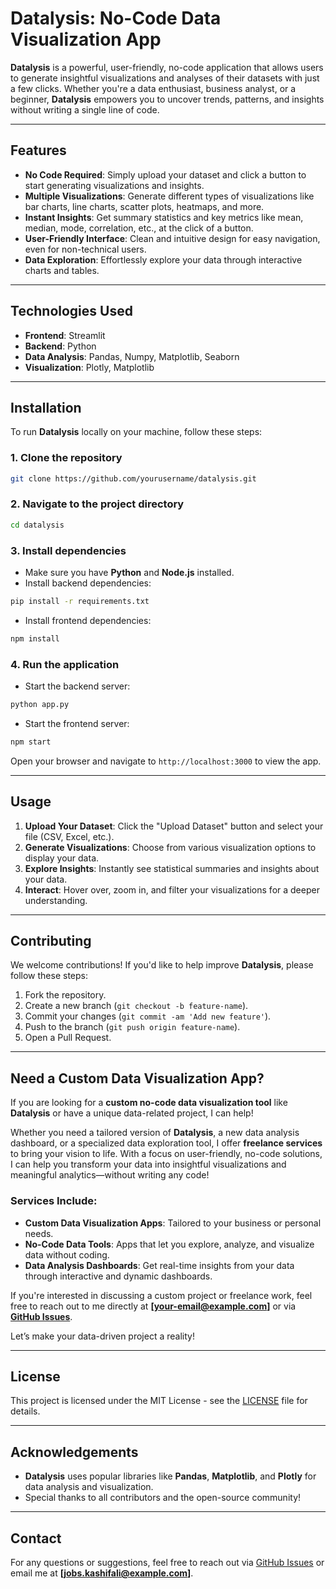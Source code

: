 # **Datalysis: No-Code Data Visualization App**

**Datalysis** is a powerful, user-friendly, no-code application that allows users to generate insightful visualizations and analyses of their datasets with just a few clicks. Whether you're a data enthusiast, business analyst, or a beginner, **Datalysis** empowers you to uncover trends, patterns, and insights without writing a single line of code.

---

## **Features**

- **No Code Required**: Simply upload your dataset and click a button to start generating visualizations and insights.
- **Multiple Visualizations**: Generate different types of visualizations like bar charts, line charts, scatter plots, heatmaps, and more.
- **Instant Insights**: Get summary statistics and key metrics like mean, median, mode, correlation, etc., at the click of a button.
- **User-Friendly Interface**: Clean and intuitive design for easy navigation, even for non-technical users.
- **Data Exploration**: Effortlessly explore your data through interactive charts and tables.

---

## **Technologies Used**

- **Frontend**: Streamlit
- **Backend**: Python 
- **Data Analysis**: Pandas, Numpy, Matplotlib, Seaborn
- **Visualization**: Plotly, Matplotlib

---

## **Installation**

To run **Datalysis** locally on your machine, follow these steps:

### 1. **Clone the repository**
```bash
git clone https://github.com/yourusername/datalysis.git
```

### 2. **Navigate to the project directory**
```bash
cd datalysis
```

### 3. **Install dependencies**
- Make sure you have **Python** and **Node.js** installed.
- Install backend dependencies:
```bash
pip install -r requirements.txt
```
- Install frontend dependencies:
```bash
npm install
```

### 4. **Run the application**
- Start the backend server:
```bash
python app.py
```
- Start the frontend server:
```bash
npm start
```

Open your browser and navigate to `http://localhost:3000` to view the app.

---

## **Usage**

1. **Upload Your Dataset**: Click the "Upload Dataset" button and select your file (CSV, Excel, etc.).
2. **Generate Visualizations**: Choose from various visualization options to display your data.
3. **Explore Insights**: Instantly see statistical summaries and insights about your data.
4. **Interact**: Hover over, zoom in, and filter your visualizations for a deeper understanding.

---

## **Contributing**

We welcome contributions! If you'd like to help improve **Datalysis**, please follow these steps:

1. Fork the repository.
2. Create a new branch (`git checkout -b feature-name`).
3. Commit your changes (`git commit -am 'Add new feature'`).
4. Push to the branch (`git push origin feature-name`).
5. Open a Pull Request.

---

## **Need a Custom Data Visualization App?**

If you are looking for a **custom no-code data visualization tool** like **Datalysis** or have a unique data-related project, I can help! 

Whether you need a tailored version of **Datalysis**, a new data analysis dashboard, or a specialized data exploration tool, I offer **freelance services** to bring your vision to life. With a focus on user-friendly, no-code solutions, I can help you transform your data into insightful visualizations and meaningful analytics—without writing any code!

### **Services Include:**
- **Custom Data Visualization Apps**: Tailored to your business or personal needs.
- **No-Code Data Tools**: Apps that let you explore, analyze, and visualize data without coding.
- **Data Analysis Dashboards**: Get real-time insights from your data through interactive and dynamic dashboards.

If you're interested in discussing a custom project or freelance work, feel free to reach out to me directly at **[your-email@example.com]** or via **[GitHub Issues](https://github.com/yourusername/datalysis/issues)**.

Let’s make your data-driven project a reality!

---

## **License**

This project is licensed under the MIT License - see the [LICENSE](LICENSE) file for details.

---

## **Acknowledgements**

- **Datalysis** uses popular libraries like **Pandas**, **Matplotlib**, and **Plotly** for data analysis and visualization.
- Special thanks to all contributors and the open-source community!

---

## **Contact**

For any questions or suggestions, feel free to reach out via [GitHub Issues](https://github.com/kashifalilashari/datalysis/issues) or email me at **[jobs.kashifali@example.com]**.

